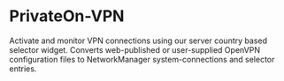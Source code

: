 PrivateOn-VPN
=============

Activate and monitor VPN connections using our server country based selector widget. Converts web-published or user-supplied OpenVPN configuration files to NetworkManager system-connections and selector entries.
